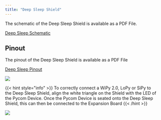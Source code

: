 ```yaml
---
title: "Deep Sleep Shield"
---
```


The schematic of the Deep Sleep Shield is available as a PDF File.

[Deep Sleep Schematic](../..//gitbook/assets/deepsleep-schematic.pdf)

## Pinout

The pinout of the Deep Sleep Shield is available as a PDF File

[Deep Sleep Pinout](../..//gitbook/assets/deepsleep-pinout.pdf)


![](../..//gitbook/assets/deepsleep-pinout%20%281%29.png)

{{< hint style="info" >}}
To correctly connect a WiPy 2.0, LoPy or SiPy to the Deep Sleep Shield, align the white triangle on the Shield with the LED of the Pycom Device. Once the Pycom Device is seated onto the Deep Sleep Shield, this can then be connected to the Expansion Board
{{< /hint >}}

![](../..//gitbook/assets/deepsleep-image-1.jpg)

